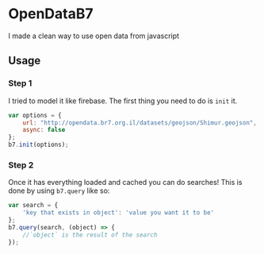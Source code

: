 # OpenDataB7

I made a clean way to use open data from javascript

## Usage

### Step 1

I tried to model it like firebase. The first thing you need to do is `init` it.

```javascript
var options = {
	url: "http://opendata.br7.org.il/datasets/geojson/Shimur.geojson",
	async: false
};
b7.init(options);
```

### Step 2

Once it has everything loaded and cached you can do searches! This is done by using `b7.query` like so:

```javascript
var search = {
	'key that exists in object': 'value you want it to be'
};
b7.query(search, (object) => {
	//`object` is the result of the search
});
```
